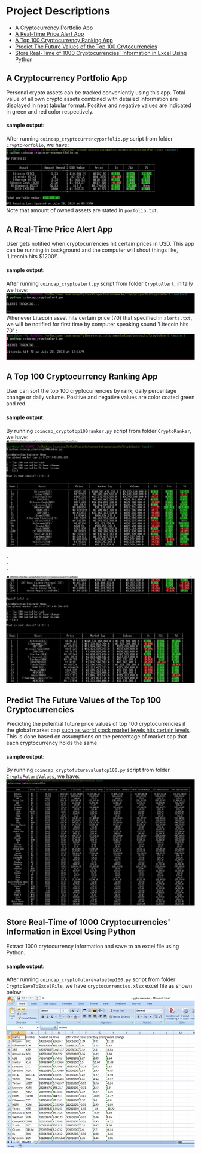 # Project Descriptions

  * [A Cryptocurrency Portfolio App](#a-cryptocurrency-portfolio-app)
  * [A Real-Time Price Alert App](#a-real-time-price-alert-app)
  * [A Top 100 Cryptocurrency Ranking App](#a-top-100-cryptocurrency-ranking-app)
  * [Predict The Future Values of the Top 100 Crytocurrencies](#predict-the-future-values-of-the-top-100-cryptocurrencies)
  * [Store Real-Time of 1000 Cryptocurrencies' Information in Excel Using Python](#store-real-time-of-1000-cryptocurrencies-information-in-excel-using-python)

## A Cryptocurrency Portfolio App
Personal crypto assets can be tracked conveniently using this app. Total value of all own crypto assets combined with detailed information are displayed in neat tabular format. Positive and negative values are indicated in green and red color respectively.
#### sample output:
After running `coincap_cryptocurrencyporfolio.py` script from folder `CryptoPorfolio`, we have:
![](/images/portfolio.JPG)
Note that amount of owned assets are stated in `porfolio.txt`.

## A Real-Time Price Alert App
User gets notified when cryptocurrencies hit certain prices in USD. This app can be running in background and the computer will shout things like, 'Litecoin hits $1200!'.
#### sample output:
After running `coincap_cryptoalert.py` script from folder `CryptoAlert`, initally we have:
![](/images/alert2.JPG)
Whenever Litecoin asset hits certain price (70) that specified in `alerts.txt`, we will be notified for first time by computer speaking sound  'Litecoin hits 70' :
![](/images/alert1.JPG)

## A Top 100 Cryptocurrency Ranking App
User can sort the top 100 cryptocurrencies by rank, daily percentage change or daily volume. Positive and negative values are color coated green and red.
#### sample output:
By running `coincap_cryptotop100ranker.py` script from folder `CryptoRanker`, we have:
![](/images/ranker1.JPG)
```
.
.
.
```
![](/images/ranker2.JPG)

## Predict The Future Values of the Top 100 Cryptocurrencies
Predicting the potential future price values of top 100 cryptocurrencies if the global market cap [such as world stock market levels hits certain levels](http://money.visualcapitalist.com/worlds-money-markets-one-visualization-2017/). This is done based on assumptions on the percentage of market cap that each cryptocurrency holds the same
#### sample output:
By running `coincap_cryptofuturevaluetop100.py` script from folder `CryptoFutureValues`, we have:
![](/images/futurevalue.JPG)

## Store Real-Time of 1000 Cryptocurrencies' Information in Excel Using Python
Extract 1000 crytocurrency information and save to an excel file using Python.
#### sample output:
After running `coincap_cryptofuturevaluetop100.py` script from folder `CryptoSaveToExcelFile`, we have  `cryptocurrencies.xlsx` excel file as shown below:
![](/images/save.JPG)
